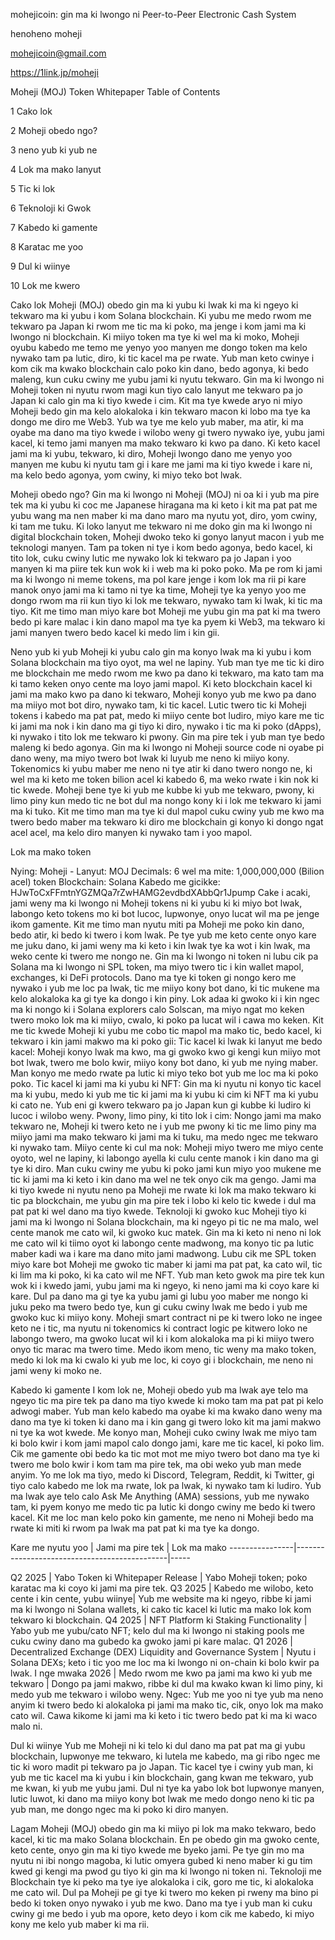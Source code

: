 mohejicoin: gin ma ki lwongo ni Peer-to-Peer Electronic Cash System

henoheno moheji

mohejicoin@gmail.com

https://1link.jp/moheji

Moheji (MOJ) Token Whitepaper Table of Contents

1 Cako lok

2 Moheji obedo ngo?

3 neno yub ki yub ne

4 Lok ma mako lanyut

5 Tic ki lok

6 Teknoloji ki Gwok

7 Kabedo ki gamente

8 Karatac me yoo

9 Dul ki wiinye

10 Lok me kwero

Cako lok Moheji (MOJ) obedo gin ma ki yubu ki lwak ki ma ki ngeyo ki tekwaro ma ki yubu i kom Solana blockchain. Ki yubu me medo rwom me tekwaro pa Japan ki rwom me tic ma ki poko, ma jenge i kom jami ma ki lwongo ni blockchain. Ki miiyo token ma tye ki wel ma ki moko, Moheji oyubu kabedo me temo me yenyo yoo manyen me dongo token ma kelo nywako tam pa lutic, diro, ki tic kacel ma pe rwate. Yub man keto cwinye i kom cik ma kwako blockchain calo poko kin dano, bedo agonya, ki bedo maleng, kun cuku cwiny me yubu jami ki nyutu tekwaro. Gin ma ki lwongo ni Moheji token ni nyutu rwom magi kun tiyo calo lanyut me tekwaro pa jo Japan ki calo gin ma ki tiyo kwede i cim. Kit ma tye kwede aryo ni miyo Moheji bedo gin ma kelo alokaloka i kin tekwaro macon ki lobo ma tye ka dongo me diro me Web3. Yub wa tye me kelo yub maber, ma atir, ki ma oyabe ma dano ma tiyo kwede i wilobo weny gi twero nywako iye, yubu jami kacel, ki temo jami manyen ma mako tekwaro ki kwo pa dano. Ki keto kacel jami ma ki yubu, tekwaro, ki diro, Moheji lwongo dano me yenyo yoo manyen me kubu ki nyutu tam gi i kare me jami ma ki tiyo kwede i kare ni, ma kelo bedo agonya, yom cwiny, ki miyo teko bot lwak.

Moheji obedo ngo? Gin ma ki lwongo ni Moheji (MOJ) ni oa ki i yub ma pire tek ma ki yubu ki coc me Japanese hiragana ma ki keto i kit ma pat pat me yubu wang ma nen maber ki ma dano maro ma nyutu yot, diro, yom cwiny, ki tam me tuku. Ki loko lanyut me tekwaro ni me doko gin ma ki lwongo ni digital blockchain token, Moheji dwoko teko ki gonyo lanyut macon i yub me teknologi manyen. Tam pa token ni tye i kom bedo agonya, bedo kacel, ki tito lok, cuku cwiny lutic me nywako lok ki tekwaro pa jo Japan i yoo manyen ki ma piire tek kun wok ki i web ma ki poko poko. Ma pe rom ki jami ma ki lwongo ni meme tokens, ma pol kare jenge i kom lok ma rii pi kare manok onyo jami ma ki tamo ni tye ka time, Moheji tye ka yenyo yoo me dongo rwom ma rii kun tiyo ki lok me tekwaro, nywako tam ki lwak, ki tic ma tiyo. Kit me timo man miyo kare bot Moheji me yubu gin ma pat ki ma twero bedo pi kare malac i kin dano mapol ma tye ka pyem ki Web3, ma tekwaro ki jami manyen twero bedo kacel ki medo lim i kin gii.

Neno yub ki yub Moheji ki yubu calo gin ma konyo lwak ma ki yubu i kom Solana blockchain ma tiyo oyot, ma wel ne lapiny. Yub man tye me tic ki diro me blockchain me medo rwom me kwo pa dano ki tekwaro, ma kato tam ma ki tamo keken onyo cente ma loyo jami mapol. Ki keto blockchain kacel ki jami ma mako kwo pa dano ki tekwaro, Moheji konyo yub me kwo pa dano ma miiyo mot bot diro, nywako tam, ki tic kacel. Lutic twero tic ki Moheji tokens i kabedo ma pat pat, medo ki miiyo cente bot ludiro, miyo kare me tic ki jami ma nok i kin dano ma gi tiyo ki diro, nywako i tic ma ki poko (dApps), ki nywako i tito lok me tekwaro ki pwony. Gin ma pire tek i yub man tye bedo maleng ki bedo agonya. Gin ma ki lwongo ni Moheji source code ni oyabe pi dano weny, ma miyo twero bot lwak ki luyub me neno ki miiyo kony. Tokenomics ki yubu maber me neno ni tye atir ki dano twero nongo ne, ki wel ma ki keto me token bilion acel ki kabedo 6, ma weko rwate i kin nok ki tic kwede. Moheji bene tye ki yub me kubbe ki yub me tekwaro, pwony, ki limo piny kun medo tic ne bot dul ma nongo kony ki i lok me tekwaro ki jami ma ki tuko. Kit me timo man ma tye ki dul mapol cuku cwiny yub me kwo ma twero bedo maber ma tekwaro ki diro me blockchain gi konyo ki dongo ngat acel acel, ma kelo diro manyen ki nywako tam i yoo mapol.

Lok ma mako token

Nying: Moheji - Lanyut: MOJ
Decimals: 6
wel ma mite: 1,000,000,000 (Bilion acel) token
Blockchain: Solana
Kabedo me gicikke: HJwToCxFFmtnYGZMQa7rZwHAMG2evdbdXAbbQr1Jpump
Cake i acaki, jami weny ma ki lwongo ni Moheji tokens ni ki yubu ki ki miyo bot lwak, labongo keto tokens mo ki bot lucoc, lupwonye, ​​onyo lucat wil ma pe jenge ikom gamente. Kit me timo man nyutu miti pa Moheji me poko kin dano, bedo atir, ki bedo ki twero i kom lwak. Pe tye yub me keto cente onyo kare me juku dano, ki jami weny ma ki keto i kin lwak tye ka wot i kin lwak, ma weko cente ki twero me nongo ne. Gin ma ki lwongo ni token ni lubu cik pa Solana ma ki lwongo ni SPL token, ma miyo twero tic i kin wallet mapol, exchanges, ki DeFi protocols. Dano ma tye ki token gi nongo kero me nywako i yub me loc pa lwak, tic me miiyo kony bot dano, ki tic mukene ma kelo alokaloka ka gi tye ka dongo i kin piny. Lok adaa ki gwoko ki i kin ngec ma ki nongo ki i Solana explorers calo Solscan, ma miyo ngat mo keken twero moko lok ma ki miiyo, cwalo, ki poko pa lucat wil i cawa mo keken.
Kit me tic kwede Moheji ki yubu me cobo tic mapol ma mako tic, bedo kacel, ki tekwaro i kin jami makwo ma ki poko gii:
Tic kacel ki lwak ki lanyut me bedo kacel: Moheji konyo lwak ma kwo, ma gi gwoko kwo gi kengi kun miiyo mot bot lwak, twero me bolo kwir, miiyo kony bot dano, ki yub me nying maber. Man konyo me medo rwate pa lutic ki miyo teko bot yub me loc ma ki poko poko.
Tic kacel ki jami ma ki yubu ki NFT: Gin ma ki nyutu ni konyo tic kacel ma ki yubu, medo ki yub me tic ki jami ma ki yubu ki cim ki NFT ma ki yubu ki cato ne. Yub eni gi kwero tekwaro pa jo Japan kun gi kubbe ki ludiro ki lucoc i wilobo weny.
Pwony, limo piny, ki tito lok i cim: Nongo jami ma mako tekwaro ne, Moheji ki twero keto ne i yub me pwony ki tic me limo piny ma miiyo jami ma mako tekwaro ki jami ma ki tuku, ma medo ngec me tekwaro ki nywako tam.
Miiyo cente ki cul ma nok: Moheji miyo twero me miyo cente oyoto, wel ne lapiny, ki labongo ayella ki culu cente manok i kin dano ma gi tye ki diro. Man cuku cwiny me yubu ki poko jami kun miyo yoo mukene me tic ki jami ma ki keto i kin dano ma wel ne tek onyo cik ma gengo. Jami ma ki tiyo kwede ni nyutu neno pa Moheji me rwate ki lok ma mako tekwaro ki tic pa blockchain, me yubu gin ma pire tek i lobo ki kelo tic kwede i dul ma pat pat ki wel dano ma tiyo kwede.
Teknoloji ki gwoko kuc Moheji tiyo ki jami ma ki lwongo ni Solana blockchain, ma ki ngeyo pi tic ne ma malo, wel cente manok me cato wil, ki gwoko kuc matek. Gin ma ki keto ni neno ni lok me cato wil ki tiimo oyot ki labongo cente madwong, ma konyo tic pa lutic maber kadi wa i kare ma dano mito jami madwong. Lubu cik me SPL token miyo kare bot Moheji me gwoko tic maber ki jami ma pat pat, ka cato wil, tic ki lim ma ki poko, ki ka cato wil me NFT. Yub man keto gwok ma pire tek kun wok ki i kwedo jami, yubu jami ma ki ngeyo, ki neno jami ma ki coyo kare ki kare. Dul pa dano ma gi tye ka yubu jami gi lubu yoo maber me nongo ki juku peko ma twero bedo tye, kun gi cuku cwiny lwak me bedo i yub me gwoko kuc ki miiyo kony. Moheji smart contract ni pe ki twero loko ne ingee keto ne i tic, ma nyutu ni tokenomics ki contract logic pe kitwero loko ne labongo twero, ma gwoko lucat wil ki i kom alokaloka ma pi ki miiyo twero onyo tic marac ma twero time. Medo ikom meno, tic weny ma mako token, medo ki lok ma ki cwalo ki yub me loc, ki coyo gi i blockchain, me neno ni jami weny ki moko ne.

Kabedo ki gamente I kom lok ne, Moheji obedo yub ma lwak aye telo ma ngeyo tic ma pire tek pa dano ma tiyo kwede ki moko tam ma pat pat pi kelo adwogi maber. Yub man kelo kabedo ma oyabe ki ma kwako dano weny ma dano ma tye ki token ki dano ma i kin gang gi twero loko kit ma jami makwo ni tye ka wot kwede. Me konyo man, Moheji cuko cwiny lwak me miyo tam ki bolo kwir i kom jami mapol calo dongo jami, kare me tic kacel, ki poko lim. Cik me gamente obi bedo ka tic mot mot me miyo twero bot dano ma tye ki twero me bolo kwir i kom tam ma pire tek, ma obi weko yub man mede anyim. Yo me lok ma tiyo, medo ki Discord, Telegram, Reddit, ki Twitter, gi tiyo calo kabedo me lok ma rwate, lok pa lwak, ki nywako tam ki ludiro. Yub ma lwak aye telo calo Ask Me Anything (AMA) sessions, yub me nywako tam, ki pyem konyo me medo tic pa lutic ki dongo cwiny me bedo ki twero kacel. Kit me loc man kelo poko kin gamente, me neno ni Moheji bedo ma rwate ki miti ki rwom pa lwak ma pat pat ki ma tye ka dongo.

Kare me nyutu yoo | Jami ma pire tek | Lok ma mako ----------------|----------------------------------------------|-----

Q2 2025 | Yabo Token ki Whitepaper Release | Yabo Moheji token; poko karatac ma ki coyo ki jami ma pire tek. Q3 2025 | Kabedo me wilobo, keto cente i kin cente, yubu wiinye| Yub me website ma ki ngeyo, ribbe ki jami ma ki lwongo ni Solana wallets, ki cako tic kacel ki lutic ma mako lok kom tekwaro ki blockchain. Q4 2025 | NFT Platform ki Staking Functionality | Yabo yub me yubu/cato NFT; kelo dul ma ki lwongo ni staking pools me cuku cwiny dano ma gubedo ka gwoko jami pi kare malac. Q1 2026 | Decentralized Exchange (DEX) Liquidity and Governance System | Nyutu i Solana DEXs; keto i tic yoo me loc ma ki lwongo ni on-chain ki bolo kwir pa lwak. I nge mwaka 2026 | Medo rwom me kwo pa jami ma kwo ki yub me tekwaro | Dongo pa jami makwo, ribbe ki dul ma kwako kwan ki limo piny, ki medo yub me tekwaro i wilobo weny. Ngec: Yub me yoo ni tye yub ma neno anyim ki twero bedo ki alokaloka pi jami ma mako tic, cik, onyo lok ma mako cato wil. Cawa kikome ki jami ma ki keto i tic twero bedo pat ki ma ki waco malo ni.

Dul ki wiinye Yub me Moheji ni ki telo ki dul dano ma pat pat ma gi yubu blockchain, lupwonye me tekwaro, ki lutela me kabedo, ma gi ribo ngec me tic ki woro madit pi tekwaro pa jo Japan. Tic kacel tye i cwiny yub man, ki yub me tic kacel ma ki yubu i kin blockchain, gang kwan me tekwaro, yub me kwan, ki yub me yubu jami. Dul ni tye ka yabo lok bot lupwonye manyen, lutic luwot, ki dano ma miiyo kony bot lwak me medo dongo neno ki tic pa yub man, me dongo ngec ma ki poko ki diro manyen.

Lagam Moheji (MOJ) obedo gin ma ki miiyo pi lok ma mako tekwaro, bedo kacel, ki tic ma mako Solana blockchain. En pe obedo gin ma gwoko cente, keto cente, onyo gin ma ki tiyo kwede me byeko jami. Pe tye gin mo ma nyutu ni ibi nongo magoba, ki lutic omyera gubed ki neno maber ki gu tim kwed gi kengi ma pwod gu tiyo ki gin ma ki lwongo ni token ni. Teknoloji me Blockchain tye ki peko ma tye iye alokaloka i cik, goro me tic, ki alokaloka me cato wil. Dul pa Moheji pe gi tye ki twero mo keken pi rweny ma bino pi bedo ki token onyo nywako i yub me kwo. Dano ma tye i yub man ki cuku cwiny gi me bedo i yub ma opore, keto deyo i kom cik me kabedo, ki miyo kony me kelo yub maber ki ma rii.

